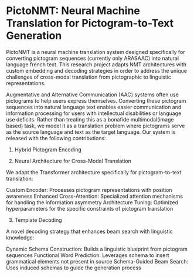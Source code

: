 # PictoNMT: Neural Machine Translation for Pictogram-to-Text Generation

PictoNMT is a neural machine translation system designed specifically for converting pictogram sequences (currently only ARASAAC) into natural language french text. This research project adapts NMT architectures with custom embedding and decoding strategies in order to address the unique challenges of cross-modal translation from pictographic to linguistic representations.

Augmentative and Alternative Communication (AAC) systems often use pictograms to help users express themselves. Converting these pictogram sequences into natural language text enables easier communication and information processing for users with intellectual disabilities or language use deficits. Rather than treating this as a bonafide multimodal(image based) task, we model it as a translation problem where pictograms serve as the source language and text as the target language. Our system is released with the following contributions:

1. Hybrid Pictogram Encoding

2. Neural Architecture for Cross-Modal Translation

We adapt the Transformer architecture specifically for pictogram-to-text translation:

Custom Encoder: Processes pictogram representations with position awareness
Enhanced Cross-Attention: Specialized attention mechanisms for handling the information asymmetry
Architecture Tuning: Optimized hyperparameters for the specific constraints of pictogram translation

3. Template Decoding

A novel decoding strategy that enhances beam search with linguistic knowledge:

Dynamic Schema Construction: Builds a linguistic blueprint from pictogram sequences
Functional Word Prediction: Leverages schema to insert grammatical elements not present in source
Schema-Guided Beam Search: Uses induced schemas to guide the generation process